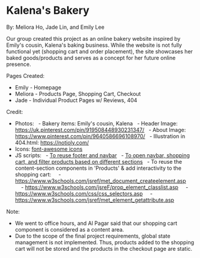 # Kalena's Bakery

By: Meliora Ho, Jade Lin, and Emily Lee

Our group created this project as an online bakery website inspired by Emily's cousin, Kalena's baking business. While the website is not fully functional yet (shopping cart and order placement), the site showcases her baked goods/products and serves as a concept for her future online presence.

Pages Created:

- Emily - Homepage
- Meliora - Products Page, Shopping Cart, Checkout
- Jade - Individual Product Pages w/ Reviews, 404

Credit:

- Photos:
    - Bakery items: Emily's cousin, Kalena
    - Header Image: https://uk.pinterest.com/pin/919508448930231347/
    - About Image: https://www.pinterest.com/pin/9640586696108970/
    - Illustration in 404.html: https://notioly.com/
- Icons: [font-awesome icons](https://fontawesome.com/)
- JS scripts:
    - [To reuse footer and navbar](https://www.w3schools.com/howto/howto_html_include.asp)
    - [To open navbar, shopping cart, and filter products based on different sections](https://www.w3schools.com/jsref/met_element_addeventlistener.asp)
    - To reuse the content-section components in 'Products' & add interactivity to the shopping cart:
      - https://www.w3schools.com/jsref/met_document_createelement.asp
      - https://www.w3schools.com/jsreF/prop_element_classlist.asp
      - https://www.w3schools.com/css/css_selectors.asp
      - https://www.w3schools.com/jsref/met_element_getattribute.asp

Note:

- We went to office hours, and Al Pagar said that our shopping cart component is considered as a content area.
- Due to the scope of the final project requirements, global state management is not implemented. Thus, products added to the shopping cart will not be stored and the products in the checkout page are static.
